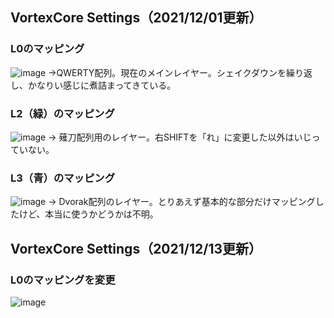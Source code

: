## VortexCore Settings（2021/12/01更新）

### L0のマッピング
![image](https://user-images.githubusercontent.com/75910037/144088302-52089221-7730-47e6-a9b5-b8aef8c4f60b.png)
->QWERTY配列。現在のメインレイヤー。シェイクダウンを繰り返し、かなりい感じに煮詰まってきている。

### L2（緑）のマッピング
![image](https://user-images.githubusercontent.com/75910037/144088579-2008c57c-94c2-40bf-b26e-08aa10feb9e3.png)
-> 薙刀配列用のレイヤー。右SHIFTを「れ」に変更した以外はいじっていない。

### L3（青）のマッピング
![image](https://user-images.githubusercontent.com/75910037/144088641-84498ed2-4807-4ff6-bc0e-17656205dafe.png)
-> Dvorak配列のレイヤー。とりあえず基本的な部分だけマッピングしたけど、本当に使うかどうかは不明。


## VortexCore Settings（2021/12/13更新）

### L0のマッピングを変更

![image](https://user-images.githubusercontent.com/75910037/145843541-53a30c54-114e-4365-90c5-4b11b00a5a4c.png)
